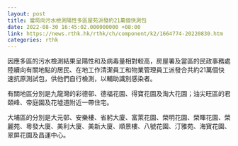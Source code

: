 ```yaml
---
layout: post
title: 當局向污水檢測陽性多區屋苑派發約21萬個快測包
date: 2022-08-30 16:45:02.000000000 +08:00
link: https://news.rthk.hk/rthk/ch/component/k2/1664774-20220830.htm
categories: rthk
---
```


因應多區的污水檢測結果呈陽性和及病毒量相對較高，房屋署及當區的民政事務處陸續向有關地點的居民、在地工作清潔員工和物業管理員工派發合共約21萬個快速抗原測試包，供他們自行檢測，以輔助識別感染者。

有關地區分別是九龍灣的彩德邨、德福花園、得寶花園及淘大花園；油尖旺區的君頤峰、帝庭園及花墟道附近一帶住宅。

大埔區的分別是大元邨、安樂樓、省躬大廈、富萊花園、榮明花園、榮暉花園、榮麗苑、粵發大廈、美利大廈、美新大廈、順景樓、八號花園、汀雅苑、海寶花園、翠屏花園及昌運中心。
